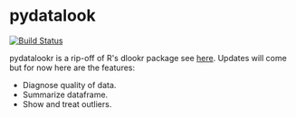 # pydatalook

[![Build Status](https://travis-ci.org/joemccann/dillinger.svg?branch=master)](https://travis-ci.org/joemccann/dillinger)

pydatalookr is a rip-off of R's dlookr package see [here](https://github.com/choonghyunryu/dlookr). Updates will come but for now here are the features:
  - Diagnose quality of data.
  - Summarize dataframe.
  - Show and treat outliers.
